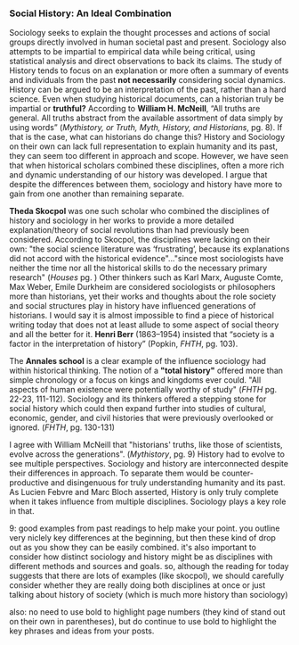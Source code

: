 ### Social History: An Ideal Combination


Sociology seeks to explain the thought processes and actions of social groups directly involved in human societal past and present. Sociology also attempts to be impartial to empirical data while being critical, using statistical analysis and direct observations to back its claims. The study of History tends to focus on an explanation or more often a summary of events and individuals from the past **not necessarily** considering social dynamics. History can be argued to be an interpretation of the past, rather than a hard science. Even when studying historical documents, can a historian truly be impartial or **truthful?** According to **William H. McNeill**, “All truths are general. All truths abstract from the available assortment of data simply by using words” (*Mythistory, or Truth, Myth, History, and Historians*, pg. 8). If that is the case, what can historians do change this? History and Sociology on their own can lack full representation to explain humanity and its past, they can seem too different in approach and scope. However, we have seen that when historical scholars combined these disciplines, often a more rich and dynamic understanding of our history was developed. I argue that despite the differences between them, sociology and history have more to gain from one another than remaining separate.

**Theda Skocpol** was one such scholar who combined the disciplines of history and sociology in her works to provide a more detailed explanation/theory of social revolutions than had previously been considered. According to Skocpol, the disciplines were lacking on their own: "the social science literature was ‘frustrating’, because its explanations did not accord with the historical evidence"..."since most sociologists have neither the time nor all the historical skills to do the necessary primary research" (*Houses* pg. ) Other thinkers such as Karl Marx, Auguste Comte, Max Weber, Emile Durkheim are considered sociologists or philosophers more than historians, yet their works and thoughts about the role society and social structures play in history have influenced generations of historians. I would say it is almost impossible to find a piece of historical writing today that does not at least allude to some aspect of social theory and all the better for it. **Henri Berr** (1863–1954) insisted that “society is a factor in the interpretation of history” (Popkin, *FHTH*, pg. 103).

The **Annales school** is a clear example of the influence sociology had within historical thinking. The notion of a **"total history"** offered more than simple chronology or a focus on kings and kingdoms ever could. "All aspects of human existence were potentially worthy of study" (*FHTH* pg. 22-23, 111-112). Sociology and its thinkers offered a stepping stone for social history which could then expand further into studies of cultural, economic, gender, and civil histories that were previously overlooked or ignored. (*FHTH*, pg. 130-131)

I agree with William McNeill that "historians' truths, like those of scientists, evolve across the generations". (*Mythistory*, pg. 9) History had to evolve to see multiple perspectives. Sociology and history are interconnected despite their differences in approach. To separate them would be counter-productive and disingenuous for truly understanding humanity and its past. As Lucien Febvre and Marc Bloch asserted, History is only truly complete when it takes influence from multiple disciplines. Sociology plays a key role in that.

9: good examples from past readings to help make your point. you outline very niclely key differences at the beginning, but then these kind of drop out as you show they can be easily combined. it's also important to consider how distinct sociology and history might be as disciplines with different methods and sources and goals. so, although the reading for today suggests that there are lots of examples (like skocpol), we should carefully consider whether they are really doing both disciplines at once or just talking about history of society (which is much more history than sociology)

also: no need to use bold to highlight page numbers (they kind of stand out on their own in parentheses), but do continue to use bold to highlight the key phrases and ideas from your posts.
